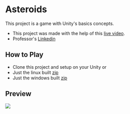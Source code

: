# Asteroids

This project is a game with Unity's basics concepts.

- This project was made with the help of this [live video](https://www.youtube.com/watch?v=62foHGV3nBs).
- Professor's [Linkedin](https://www.linkedin.com/in/ricardo-unity/)

## How to Play

- Clone this project and setup on your Unity or
- Just the linux built [zip](https://github.com/TiagoRCunha/Asteroids-Unity/raw/master/asteroids.zip)
- Just the windows built [zip](https://github.com/TiagoRCunha/Asteroids-Unity/raw/master/asteroids_windows.zip)

## Preview

<img src="./preview.gif" />
